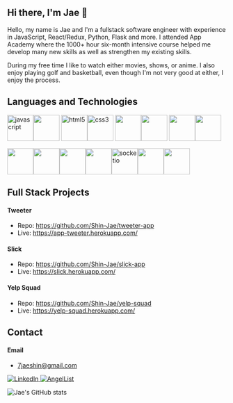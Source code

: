 ## Hi there, I'm Jae 👋

Hello, my name is Jae and I'm a fullstack software engineer with experience in JavaScript, React/Redux, Python, Flask and more. I attended App Academy where the 1000+ hour six-month intensive course helped me develop many new skills as well as strengthen my existing skills. 

During my free time I like to watch either movies, shows, or anime. I also enjoy playing golf and basketball, even though I'm not very good at either, I enjoy the process.

## Languages and Technologies
<img src="https://cdn.jsdelivr.net/gh/devicons/devicon/icons/javascript/javascript-original.svg" alt="javascript" title="javascript" width="60" /><img src="https://cdn.jsdelivr.net/gh/devicons/devicon/icons/python/python-original-wordmark.svg" style="width:60px;" />
<img src="https://cdn.jsdelivr.net/gh/devicons/devicon/icons/html5/html5-original-wordmark.svg" alt="html5" title="html5" width="60" /><img src="https://cdn.jsdelivr.net/gh/devicons/devicon/icons/css3/css3-original-wordmark.svg" alt="css3" title="css3" width="60" />
<img src="https://cdn.jsdelivr.net/gh/devicons/devicon/icons/react/react-original-wordmark.svg" style="width:60px;" /><img src="https://cdn.jsdelivr.net/gh/devicons/devicon/icons/redux/redux-original.svg" style="width:60px;" />
<img src="https://cdn.jsdelivr.net/gh/devicons/devicon/icons/flask/flask-original.svg" style="width:60px;" /><img src="https://cdn.jsdelivr.net/gh/devicons/devicon/icons/sqlalchemy/sqlalchemy-original.svg" style="width:60px;" />

<img src="https://cdn.jsdelivr.net/gh/devicons/devicon/icons/docker/docker-plain-wordmark.svg" style="width:60px;" /><img src="https://cdn.jsdelivr.net/gh/devicons/devicon/icons/git/git-original.svg" style="width:60px;" /><img src="https://cdn.jsdelivr.net/gh/devicons/devicon/icons/postgresql/postgresql-original-wordmark.svg" style="width:60px;" /><img src="https://cdn.jsdelivr.net/gh/devicons/devicon/icons/heroku/heroku-plain-wordmark.svg" style="width:60px;" /><img src="https://cdn.jsdelivr.net/gh/devicons/devicon/icons/socketio/socketio-original.svg" alt="socketio" title="socketio" width="60" /><img src="https://cdn.jsdelivr.net/gh/devicons/devicon/icons/amazonwebservices/amazonwebservices-original.svg"  width="60" /><img src="https://cdn.jsdelivr.net/gh/devicons/devicon/icons/nodejs/nodejs-original.svg" width="60" />

## Full Stack Projects
#### Tweeter
* Repo: https://github.com/Shin-Jae/tweeter-app
* Live: https://app-tweeter.herokuapp.com/
####  Slick
* Repo: https://github.com/Shin-Jae/slick-app
* Live: https://slick.herokuapp.com/
####  Yelp Squad
* Repo: https://github.com/Shin-Jae/yelp-squad
* Live: https://yelp-squad.herokuapp.com/

## Contact
#### Email
* 7jaeshin@gmail.com

<a  href="https://www.linkedin.com/in/jae-shin-5b3802128/" target="_blank" rel="noreferrer noopener">	![LinkedIn](https://img.shields.io/badge/linkedin-%230077B5.svg?style=for-the-badge&logo=linkedin&logoColor=white)</a><a  href="https://angel.co/u/jae-hun-shin-1" target="_blank" rel="noreferrer noopener">	![AngelList](https://img.shields.io/badge/AngelList-%23D4D4D4.svg?style=for-the-badge&logo=AngelList&logoColor=black)</a>


![Jae's GitHub stats](https://github-readme-stats.vercel.app/api?username=Shin-Jae&show_icons=true&theme=tokyonight)

